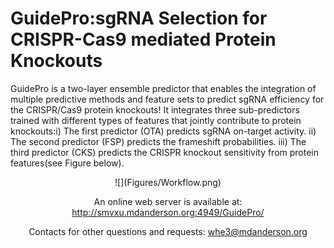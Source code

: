 # GuidePro:sgRNA Selection for CRISPR-Cas9 mediated Protein Knockouts

GuidePro is a two-layer ensemble predictor that enables the integration of multiple predictive methods and feature sets to predict sgRNA efficiency for the CRISPR/Cas9 protein knockouts! It integrates three sub-predictors trained with different types of features that jointly contribute to protein knockouts:i) The first predictor (OTA) predicts sgRNA on-target activity. ii) The second predictor (FSP) predicts the frameshift probabilities. iii) The third predictor (CKS) predicts the CRISPR knockout sensitivity from protein features(see Figure below).

<div align=center> ![](Figures/Workflow.png)

An online web server is available at: 
http://smvxu.mdanderson.org:4949/GuidePro/

Contacts for other questions and requests: 
whe3@mdanderson.org

